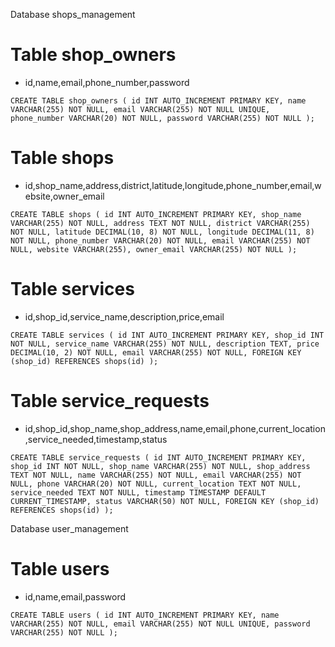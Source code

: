 Database shops_management

# Table shop_owners
- id,name,email,phone_number,password

`CREATE TABLE shop_owners (
    id INT AUTO_INCREMENT PRIMARY KEY,
    name VARCHAR(255) NOT NULL,
    email VARCHAR(255) NOT NULL UNIQUE,
    phone_number VARCHAR(20) NOT NULL,
    password VARCHAR(255) NOT NULL
);`

# Table shops
- id,shop_name,address,district,latitude,longitude,phone_number,email,website,owner_email

`CREATE TABLE shops (
    id INT AUTO_INCREMENT PRIMARY KEY,
    shop_name VARCHAR(255) NOT NULL,
    address TEXT NOT NULL,
    district VARCHAR(255) NOT NULL,
    latitude DECIMAL(10, 8) NOT NULL,
    longitude DECIMAL(11, 8) NOT NULL,
    phone_number VARCHAR(20) NOT NULL,
    email VARCHAR(255) NOT NULL,
    website VARCHAR(255),
    owner_email VARCHAR(255) NOT NULL
);`

# Table services
- id,shop_id,service_name,description,price,email

`CREATE TABLE services (
    id INT AUTO_INCREMENT PRIMARY KEY,
    shop_id INT NOT NULL,
    service_name VARCHAR(255) NOT NULL,
    description TEXT,
    price DECIMAL(10, 2) NOT NULL,
    email VARCHAR(255) NOT NULL,
    FOREIGN KEY (shop_id) REFERENCES shops(id)
);`

# Table service_requests
- id,shop_id,shop_name,shop_address,name,email,phone,current_location,service_needed,timestamp,status

`CREATE TABLE service_requests (
    id INT AUTO_INCREMENT PRIMARY KEY,
    shop_id INT NOT NULL,
    shop_name VARCHAR(255) NOT NULL,
    shop_address TEXT NOT NULL,
    name VARCHAR(255) NOT NULL,
    email VARCHAR(255) NOT NULL,
    phone VARCHAR(20) NOT NULL,
    current_location TEXT NOT NULL,
    service_needed TEXT NOT NULL,
    timestamp TIMESTAMP DEFAULT CURRENT_TIMESTAMP,
    status VARCHAR(50) NOT NULL,
    FOREIGN KEY (shop_id) REFERENCES shops(id)
);`


Database user_management

# Table users
- id,name,email,password

`CREATE TABLE users (
    id INT AUTO_INCREMENT PRIMARY KEY,
    name VARCHAR(255) NOT NULL,
    email VARCHAR(255) NOT NULL UNIQUE,
    password VARCHAR(255) NOT NULL
);`
